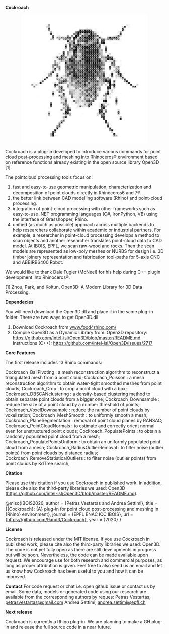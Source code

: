 **Cockroach**
 <p align="center">
  <img width="400" height="410" src="https://github.com/9and3/Cockroach/blob/Cockroach/Cockroach_logo.png">
</p>


Cockroach is a plug-in developed to introduce various commands for point cloud post-processing and meshing into Rhinoceros® environment based on reference functions already existing in the open source library Open3D [1]. 

The pointcloud processing tools focus on:
1. fast and easy-to-use geometric manipulation, characterization and decomposition of point clouds directly in Rhinoceros6 and 7®. 
2. the better link between CAD modelling software (Rhino) and point-cloud processing.
3. integration of point-cloud processing with other frameworks such as easy-to-use .NET programming languages (C#, IronPython, VB) using the interface of Grasshopper, Rhino.
4. unified (as much as possible) approach across multiple backends to help researchers collaborate within academic or industrial partners. For example, a researcher in point-cloud processing develops a method to scan objects and another researcher translates point-cloud data to CAD model. At IBOIS, EPFL, we scan raw-wood and rocks. Then the scan models are represented as low-poly meshes or NURBS for design i.e. 3D timber joinery representation and fabrication tool-paths for 5-axis CNC and ABBIRB6400 Robot.

We would like to thank Dale Fugier (McNeel) for his help during C++ plugin development into Rhinoceros®.

[1] Zhou, Park, and Koltun, Open3D: A Modern Library for 3D Data Processing.

**Dependecies**

You will need download the Open3D.dll and place it in the same plug-in folder.
There are two ways to get Open3D.dll

1. Download Cockroach from www.food4rhino.com/
2. Compile Open3D as a Dynamic Library from:
Open3D repository: https://github.com/intel-isl/Open3D/blob/master/README.md
Instructions (C++): https://github.com/intel-isl/Open3D/issues/2717



**Core Features**

The first release includes 13 Rhino commands: 

Cockroach_BallPivoting : a mesh reconstruction algorithm to reconstruct a triangulated mesh from a point cloud;
Cockroach_Poisson : a mesh reconstruction algorithm to obtain water-tight smoothed meshes from point clouds;
Cockroach_Crop : to crop a point cloud with a box;
Cockroach_DBSCANclustering : a density-based clustering method to obtain separate point clouds from a bigger one;
Cockroach_Downsample : reduce the size of a point cloud by a number threshold of points;
Cockroach_VoxelDownsample : reduce the number of point clouds by voxelization;
Cockroach_MeshSmooth : to uniformly smooth a mesh;
Cockroach_PlaneSegmentation : removal of point cloud planes by RANSAC;
Cockroach_PointCloudNormals : to estimate and correctly orient normal even for unstructured point clouds;
Cockroach_PopulatePoints : to obtain a randomly populated point cloud from a mesh;
Cockroach_PopulatePointsUniform : to obtain an uniformly populated point cloud from a mesh;
Cockroach_RadiusOutlierRemoval : to filter noise (outlier points) from point clouds by distance radius;
Cockroach_RemoveStatisticalOutliers : to filter noise (outlier points) from point clouds by KdTree search;

**Citation**

Please use this citation if you use Cockroach in published work. In addition, please cite also the third-party libraries we used: Open3D (https://github.com/intel-isl/Open3D/blob/master/README.md).

@misc{IBOIS2020,
   author  = {Petras Vestartas and Andrea Settimi},
   title   = {{Cockroach}: {A} plug-in for point cloud post-processing and meshing in {Rhino} environment},
   journal = {EPFL ENAC ICC IBOIS},
   url = {https://github.com/9and3/Cockroach},
   year    = {2020}
}

**License**

Cockroach is released under the MIT license. If you use Cockroach in published work, please cite also the third-party libraries we used: Open3D.
The code is not yet fully open as there are still developments in progress but will be soon. Nevertheless, the code can be made available upon request. We encourage use for both research and commercial purposes, as long as proper attribution is given. Feel free to also send us an email and let us know how Cockroach has been useful to you and how it can be improved. 

**Contact**
For code request or chat i.e. open github issue or contact us by email.
Some data, models or generated code using our research are available from the corresponding authors by reques:
Petras Vestartas, petrasvestartas@gmail.com
Andrea Settimi, andrea.settimi@epfl.ch


**Next release**

Cockroach is currently a Rhino plug-in. 
We are planning to make a GH plug-in and release the full source code in a near future.


